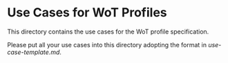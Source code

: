 # Use Cases for WoT Profiles

This directory contains the use cases 
for the WoT profile specification.

Please put all your use cases into this directory adopting the format in <em>use-case-template.md</em>.

